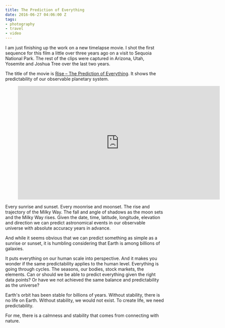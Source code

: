```yaml
---
title: The Prediction of Everything
date: 2016-06-27 04:06:00 Z
tags:
- photography
- travel
- video
---
```


I am just finishing up the work on a new timelapse movie. I shot the first sequence for this film a little over three years ago on a visit to Sequoia National Park. The rest of the clips were captured in Arizona, Utah, Yosemite and Joshua Tree over the last two years.

The title of the movie is [Rise – The Prediction of Everything](https://vimeo.com/172491877). It shows the predictability of our observable planetary system.

<figure class="video">
<iframe src="https://player.vimeo.com/video/172491877?color=ffffff&byline=0&portrait=0" width="640" height="360" frameborder="0" webkitallowfullscreen mozallowfullscreen allowfullscreen></iframe>
</figure>

Every sunrise and sunset. Every moonrise and moonset. The rise and trajectory of the Milky Way. The fall and angle of shadows as the moon sets and the Milky Way rises. Given the date, time, latitude, longitude, elevation and direction we can predict astronomical events in our observable universe with absolute accuracy years in advance.

And while it seems obvious that we can predict something as simple as a sunrise or sunset, it is humbling considering that Earth is among billions of galaxies.

It puts everything on our human scale into perspective. And it makes you wonder if the same predictability applies to the human level. Everything is going through cycles. The seasons, our bodies, stock markets, the elements. Can or should we be able to predict everything given the right data points? Or have we not achieved the same balance and predictability as the universe?

Earth's orbit has been stable for billions of years. Without stability, there is no life on Earth. Without stability, we would not exist. To create life, we need predictability.

For me, there is a calmness and stability that comes from connecting with nature.
